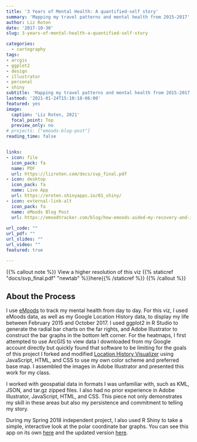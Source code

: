 ```yaml
---
title: '3 Years of Mental Health: A quantified-self story'
summary: 'Mapping my travel patterns and mental health from 2015-2017'
author: Liz Roten
date: '2017-10-30'
slug: 3-years-of-mental-health-a-quantified-self-story

categories:
  - cartography
tags:
- arcgis
- ggplot2
- design
- illustrator
- personal
- shiny
subtitle: 'Mapping my travel patterns and mental health from 2015-2017'
lastmod: '2021-01-24T15:10:18-06:00'
featured: yes
image:
  caption: 'Liz Roten, 2021'
  focal_point: Top
  preview_only: no
# projects: ["emoods-blog-post"]
reading_time: false


links:
- icon: file
  icon_pack: fa
  name: PDF
  url: https://lizroten.com/docs/svp_final.pdf
- icon: desktop
  icon_pack: fa
  name: Live App
  url: https://eroten.shinyapps.io/01_shiny/
- icon: external-link-alt
  icon_pack: fa
  name: eMoods Blog Post
  url: https://emoodtracker.com/blog/how-emoods-aided-my-recovery-and-inspired-my-data-science-career
  
url_code: ""
url_pdf: ""
url_slides: ""
url_video: ""
featured: true

---
```



{{% callout note %}}
View a higher resolution of this viz {{% staticref "docs/svp_final.pdf" "newtab" %}}here{{% /staticref %}}
{{% /callout %}}


## About the Process   

I use [eMoods](https://emoodtracker.com/) to track my mental health from day to day. For this viz, I used eMoods data, as well as my Google Location History data, to display my life between February 2015 and October 2017. I used ggplot2 in R Studio to generate the radial bar charts on the far rights, and Adobe Illustrator to construct the bar graphs in the bottom left corner. For the heatmaps, I first attempted to use ArcGIS to view data I downloaded from my Google account directly but quickly found that software to be limiting for the goals of this project  I forked and modified [Location History Visualizer](https://locationhistoryvisualizer.com/heatmap/) using JavaScript, HTML, and CSS to use my own color scheme and preferred base map.  I assembled the images in Adobe Illustrator and presented this work for my class.

I worked with geospatial data in formats I was unfamiliar with, such as KML, JSON, and tar.gz zipped files. I also had no prior experience in Adobe Illustrator, JavaScript, HTML, and CSS. This piece not only demonstrates my skill in these areas but also my persistence and commitment to telling my story.

During my Spring 2018 independent project, I also used R Shiny to take a simple, interactive look at the polar coordinate bar graphs. You can see this app on its own [here](https://eroten.shinyapps.io/independentFP) and the updated version [here](https://eroten.shinyapps.io/01_shiny/).  
